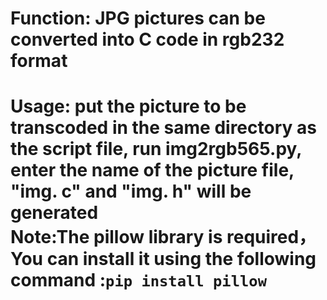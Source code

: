 <h1>Function: JPG pictures can be converted into C code in rgb232 format<h1>
Usage: put the picture to be transcoded in the same directory as the script file, run img2rgb565.py, enter the name of the picture file, "img. c" and "img. h" will be generated<br>
Note:The pillow library is required，You can install it using the following command :<code>pip install pillow</code>
